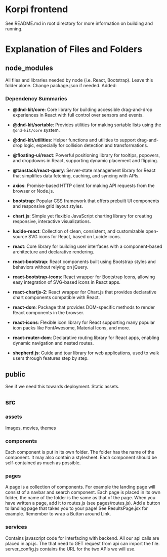 # Korpi frontend
See README.md in root directory for more information on building and running.

# Explanation of Files and Folders
## node_modules
All files and libraries needed by node (i.e. React, Bootstrap). Leave this folder alone. Change package.json if needed.
Added:
### Dependency Summaries

- **@dnd-kit/core**: Core library for building accessible drag-and-drop experiences in React with full control over sensors and events.
- **@dnd-kit/sortable**: Provides utilities for making sortable lists using the `@dnd-kit/core` system.
- **@dnd-kit/utilities**: Helper functions and utilities to support drag-and-drop logic, especially for collision detection and transformations.

- **@floating-ui/react**: Powerful positioning library for tooltips, popovers, and dropdowns in React, supporting dynamic placement and flipping.

- **@tanstack/react-query**: Server-state management library for React that simplifies data fetching, caching, and syncing with APIs.

- **axios**: Promise-based HTTP client for making API requests from the browser or Node.js.

- **bootstrap**: Popular CSS framework that offers prebuilt UI components and responsive grid layout styles.

- **chart.js**: Simple yet flexible JavaScript charting library for creating responsive, interactive visualizations.

- **lucide-react**: Collection of clean, consistent, and customizable open-source SVG icons for React, based on Lucide icons.

- **react**: Core library for building user interfaces with a component-based architecture and declarative rendering.

- **react-bootstrap**: React components built using Bootstrap styles and behaviors without relying on jQuery.

- **react-bootstrap-icons**: React wrapper for Bootstrap Icons, allowing easy integration of SVG-based icons in React apps.

- **react-chartjs-2**: React wrapper for Chart.js that provides declarative chart components compatible with React.

- **react-dom**: Package that provides DOM-specific methods to render React components in the browser.

- **react-icons**: Flexible icon library for React supporting many popular icon packs like FontAwesome, Material Icons, and more.

- **react-router-dom**: Declarative routing library for React apps, enabling dynamic navigation and nested routes.

- **shepherd.js**: Guide and tour library for web applications, used to walk users through features step by step.


## public
See if we need this towards deployment. Static assets.
## src

### assets
Images, movies, themes

### components
Each component is put in its own folder. The folder has the name of the component. It may also contain a stylesheet.
Each component should be self-contained as much as possible.

### pages
A page is a collection of components. For example the landing page will consist of a navbar and search component.
Each page is placed in its own folder, the name of the folder is the same as that of the page. When you have written a page, add it to routes.js (see pages/routes.js). 
Add a button to landing page that takes you to your page! See ResultsPage.jsx for example. Remember to wrap a Button around Link.

### services
Contains javascript code for interfacing with backend. All our api calls are placed in api.js. The that need to GET request from api can import the file. 
server_config.js contains the URL for the two APIs we will use.